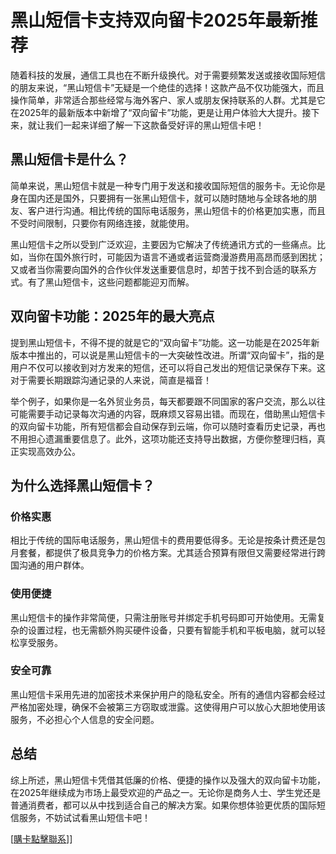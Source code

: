 # 黑山短信卡支持双向留卡2025年最新推荐

随着科技的发展，通信工具也在不断升级换代。对于需要频繁发送或接收国际短信的朋友来说，“黑山短信卡”无疑是一个绝佳的选择！这款产品不仅功能强大，而且操作简单，非常适合那些经常与海外客户、家人或朋友保持联系的人群。尤其是它在2025年的最新版本中新增了“双向留卡”功能，更是让用户体验大大提升。接下来，就让我们一起来详细了解一下这款备受好评的黑山短信卡吧！

## 黑山短信卡是什么？

简单来说，黑山短信卡就是一种专门用于发送和接收国际短信的服务卡。无论你是身在国内还是国外，只要拥有一张黑山短信卡，就可以随时随地与全球各地的朋友、客户进行沟通。相比传统的国际电话服务，黑山短信卡的价格更加实惠，而且不受时间限制，只要你有网络连接，就能使用。

黑山短信卡之所以受到广泛欢迎，主要因为它解决了传统通讯方式的一些痛点。比如，当你在国外旅行时，可能因为语言不通或者运营商漫游费用高昂而感到困扰；又或者当你需要向国外的合作伙伴发送重要信息时，却苦于找不到合适的联系方式。有了黑山短信卡，这些问题都能迎刃而解。

## 双向留卡功能：2025年的最大亮点

提到黑山短信卡，不得不提的就是它的“双向留卡”功能。这一功能是在2025年新版本中推出的，可以说是黑山短信卡的一大突破性改进。所谓“双向留卡”，指的是用户不仅可以接收到对方发来的短信，还可以将自己发出的短信记录保存下来。这对于需要长期跟踪沟通记录的人来说，简直是福音！

举个例子，如果你是一名外贸业务员，每天都要跟不同国家的客户交流，那么以往可能需要手动记录每次沟通的内容，既麻烦又容易出错。而现在，借助黑山短信卡的双向留卡功能，所有短信都会自动保存到云端，你可以随时查看历史记录，再也不用担心遗漏重要信息了。此外，这项功能还支持导出数据，方便你整理归档，真正实现高效办公。

## 为什么选择黑山短信卡？

### 价格实惠
相比于传统的国际电话服务，黑山短信卡的费用要低得多。无论是按条计费还是包月套餐，都提供了极具竞争力的价格方案。尤其适合预算有限但又需要经常进行跨国沟通的用户群体。

### 使用便捷
黑山短信卡的操作非常简便，只需注册账号并绑定手机号码即可开始使用。无需复杂的设置过程，也无需额外购买硬件设备，只要有智能手机和平板电脑，就可以轻松享受服务。

### 安全可靠
黑山短信卡采用先进的加密技术来保护用户的隐私安全。所有的通信内容都会经过严格加密处理，确保不会被第三方窃取或泄露。这使得用户可以放心大胆地使用该服务，不必担心个人信息的安全问题。

## 总结

综上所述，黑山短信卡凭借其低廉的价格、便捷的操作以及强大的双向留卡功能，在2025年继续成为市场上最受欢迎的产品之一。无论你是商务人士、学生党还是普通消费者，都可以从中找到适合自己的解决方案。如果你想体验更优质的国际短信服务，不妨试试看黑山短信卡吧！

[[購卡點擊聯系](https://t.me/s/SXDXQF)]]